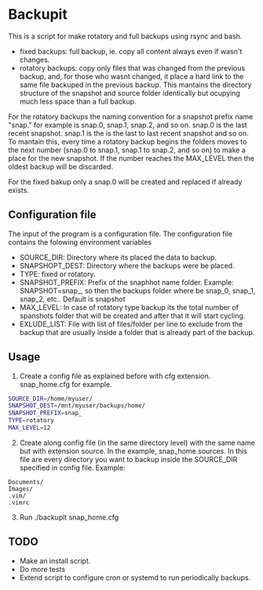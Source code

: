 # Backupit #

This is a script for make rotatory and full backups using rsync and bash.

- fixed backups: full backup, ie. copy all content always even if wasn't changes.
- rotatory backups: copy only files that was changed from the previous backup, and, for
	those who wasnt changed, it place a hard link to the same file backuped in
	the previous backup. This mantains the directory structure of the snapshot
	and source folder identically but ocupying much less space than a full
	backup.

For the rotatory backups the naming convention for a snapshot prefix name
"snap." for example is snap.0, snap.1, snap.2, and so on. snap.0 is the last
recent snapshot. snap.1 is the is the last to last recent snapshot and so on.
To mantain this, every time a rotatory backup begins the folders moves to the
next number (snap.0 to snap.1, snap.1 to snap.2, and so on) to make a place for
the new snapshot. If the number reaches the MAX_LEVEL then the oldest backup
will be discarded.

For the fixed bakup only a snap.0 will be created and replaced if already exists.

## Configuration file ##

The input of the program is a configuration file.
The configuration file contains the folowing environment variables

* SOURCE_DIR: Directory where its placed the data to backup.
* SNAPSHOPT_DEST: Directory where the backups were be placed.
* TYPE: fixed or rotatory.
* SNAPSHOT_PREFIX: Prefix of the snaphhot name folder. Example: SNAPSHOT=snap_, so then
the backups folder where be snap_0, snap_1, snap_2, etc.. Default is snapshot
* MAX_LEVEL: In case of rotatory type backup its the total number of spanshots folder that will
be created and after that it will start cycling.
* EXLUDE_LIST: File with list of files/folder per line to exclude from the backup that are
usually inside a folder that is already part of the backup.


## Usage ##

1. Create a config file as explained before with cfg extension. snap_home.cfg for example.

```bash
SOURCE_DIR=/home/myuser/
SNAPSHOT_DEST=/mnt/myuser/backups/home/
SNAPSHOT_PREFIX=snap_
TYPE=rotatory
MAX_LEVEL=12
```


2. Create along config file (in the same directory level) with the same name but with extension
source. In the example, snap_home.sources. In this file are every directory you want to backup
inside the SOURCE_DIR specified in config file. Example:

```
Documents/
Images/
.vim/
.vimrc
```

3. Run ./backupit snap_home.cfg


## TODO ##

* Make an install script.
* Do more tests
* Extend script to configure cron or systemd to
  run periodically backups.
